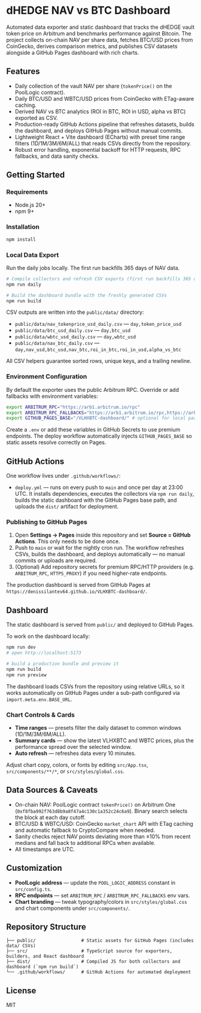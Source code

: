 # dHEDGE NAV vs BTC Dashboard

Automated data exporter and static dashboard that tracks the dHEDGE vault token price on Arbitrum and benchmarks performance against Bitcoin. The project collects on-chain NAV per share data, fetches BTC/USD prices from CoinGecko, derives comparison metrics, and publishes CSV datasets alongside a GitHub Pages dashboard with rich charts.

## Features

- Daily collection of the vault NAV per share (`tokenPrice()` on the PoolLogic contract).
- Daily BTC/USD and WBTC/USD prices from CoinGecko with ETag-aware caching.
- Derived NAV vs BTC analytics (ROI in BTC, ROI in USD, alpha vs BTC) exported as CSV.
- Production-ready GitHub Actions pipeline that refreshes datasets, builds the dashboard, and deploys GitHub Pages without manual commits.
- Lightweight React + Vite dashboard (ECharts) with preset time range filters (1D/1M/3M/6M/ALL) that reads CSVs directly from the repository.
- Robust error handling, exponential backoff for HTTP requests, RPC fallbacks, and data sanity checks.

## Getting Started

### Requirements

- Node.js 20+
- npm 9+

### Installation

```bash
npm install
```

### Local Data Export

Run the daily jobs locally. The first run backfills 365 days of NAV data.

```bash
# Compile collectors and refresh CSV exports (first run backfills 365 days)
npm run daily

# Build the dashboard bundle with the freshly generated CSVs
npm run build
```

CSV outputs are written into the `public/data/` directory:

- `public/data/nav_tokenprice_usd_daily.csv` — `day,token_price_usd`
- `public/data/btc_usd_daily.csv` — `day,btc_usd`
- `public/data/wbtc_usd_daily.csv` — `day,wbtc_usd`
- `public/data/nav_btc_daily.csv` — `day,nav_usd,btc_usd,nav_btc,roi_in_btc,roi_in_usd,alpha_vs_btc`

All CSV helpers guarantee sorted rows, unique keys, and a trailing newline.

### Environment Configuration

By default the exporter uses the public Arbitrum RPC. Override or add fallbacks with environment variables:

```bash
export ARBITRUM_RPC="https://arb1.arbitrum.io/rpc"
export ARBITRUM_RPC_FALLBACKS="https://arb1.arbitrum.io/rpc,https://arb-mainnet.g.alchemy.com/v2/demo"
export GITHUB_PAGES_BASE="/VLHXBTC-dashboard/" # optional for local parity with GitHub Pages
```

Create a `.env` or add these variables in GitHub Secrets to use premium endpoints. The deploy workflow automatically injects `GITHUB_PAGES_BASE` so static assets resolve correctly on Pages.

## GitHub Actions

One workflow lives under `.github/workflows/`:

- `deploy.yml` — runs on every push to `main` and once per day at 23:00 UTC. It installs dependencies, executes the collectors via `npm run daily`, builds the static dashboard with the GitHub Pages base path, and uploads the `dist/` artifact for deployment.


### Publishing to GitHub Pages

1. Open **Settings → Pages** inside this repository and set **Source = GitHub Actions**. This only needs to be done once.
2. Push to `main` or wait for the nightly cron run. The workflow refreshes CSVs, builds the dashboard, and deploys automatically — no manual commits or uploads are required.
3. (Optional) Add repository secrets for premium RPC/HTTP providers (e.g. `ARBITRUM_RPC`, `HTTPS_PROXY`) if you need higher-rate endpoints.

The production dashboard is served from GitHub Pages at `https://denissilantev64.github.io/VLHXBTC-dashboard/`.


## Dashboard

The static dashboard is served from `public/` and deployed to GitHub Pages.

To work on the dashboard locally:

```bash
npm run dev
# open http://localhost:5173

# build a production bundle and preview it
npm run build
npm run preview
```

The dashboard loads CSVs from the repository using relative URLs, so it works automatically on GitHub Pages under a sub-path configured via `import.meta.env.BASE_URL`.

### Chart Controls & Cards

- **Time ranges** — presets filter the daily dataset to common windows (1D/1M/3M/6M/ALL).
- **Summary cards** — show the latest VLHXBTC and WBTC prices, plus the performance spread over the selected window.
- **Auto refresh** — refreshes data every 10 minutes.

Adjust chart copy, colors, or fonts by editing `src/App.tsx`, `src/components/**/*`, or `src/styles/global.css`.

## Data Sources & Caveats

- On-chain NAV: PoolLogic contract `tokenPrice()` on Arbitrum One (`0xf8fba992f763d8b9a8f47a4c130c1a352c24c6a9`). Binary search selects the block at each day cutoff.
- BTC/USD & WBTC/USD: CoinGecko `market_chart` API with ETag caching and automatic fallback to CryptoCompare when needed.
- Sanity checks reject NAV points deviating more than ±10% from recent medians and fall back to additional RPCs when available.
- All timestamps are UTC.

## Customization

- **PoolLogic address** — update the `POOL_LOGIC_ADDRESS` constant in `src/config.ts`.
- **RPC endpoints** — set `ARBITRUM_RPC` / `ARBITRUM_RPC_FALLBACKS` env vars.
- **Chart branding** — tweak typography/colors in `src/styles/global.css` and chart components under `src/components/`.

## Repository Structure

```
├── public/                 # Static assets for GitHub Pages (includes data/ CSVs)
├── src/                    # TypeScript source for exporters, builders, and React dashboard
├── dist/                   # Compiled JS for both collectors and dashboard (`npm run build`)
└── .github/workflows/      # GitHub Actions for automated deployment
```

## License

MIT
